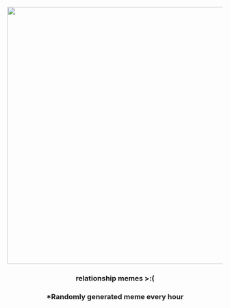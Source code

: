 <p align="center">
        <img src="https://i.redd.it/9x8t9a4cx1i91.png" width="600" height="600">
        </p>
        <h3 align="center">relationship memes &gt;:(</h3>
        <h3 align="center">*Randomly generated meme every hour</h3>
    